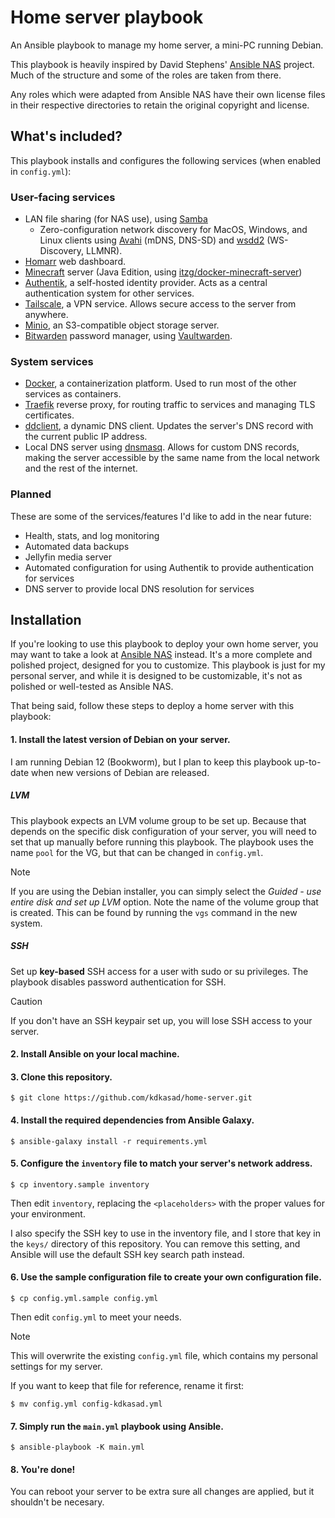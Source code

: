 # Home server playbook

An Ansible playbook to manage my home server,
a mini-PC running Debian.

This playbook is heavily inspired by David Stephens'
[Ansible NAS](https://ansible-nas.io) project.
Much of the structure and some of the roles are taken from there.

Any roles which were adapted from Ansible NAS have their own license files
in their respective directories to retain the original copyright and license.

## What's included?

This playbook installs and configures the following services
(when enabled in `config.yml`):

### User-facing services

- LAN file sharing (for NAS use), using [Samba](https://www.samba.org/)
  - Zero-configuration network discovery for MacOS, Windows, and Linux clients
    using [Avahi](https://github.com/avahi/avahi) (mDNS, DNS-SD)
    and [wsdd2](https://github.com/Netgear/wsdd2) (WS-Discovery, LLMNR).
- [Homarr](https://homarr.dev) web dashboard.
- [Minecraft](https://www.minecraft.net/en-us) server
  (Java Edition, using [itzg/docker-minecraft-server](https://github.com/itzg/docker-minecraft-server))
- [Authentik](https://goauthentik.io), a self-hosted identity provider.
  Acts as a central authentication system for other services.
- [Tailscale](https://tailscale.com), a VPN service.
  Allows secure access to the server from anywhere.
- [Minio](https://min.io), an S3-compatible object storage server.
- [Bitwarden](https://bitwarden.com) password manager,
  using [Vaultwarden](https://github.com/dani-garcia/vaultwarden).

### System services

- [Docker](https://docker.io), a containerization platform.
  Used to run most of the other services as containers.
- [Traefik](https://traefik.io/traefik/) reverse proxy, for routing traffic to
  services and managing TLS certificates.
- [ddclient](https://github.com/ddclient/ddclient), a dynamic DNS client.
  Updates the server's DNS record with the current public IP address.
- Local DNS server using [dnsmasq](https://dnsmasq.org/doc.html).
  Allows for custom DNS records, making the server accessible by the same name
  from the local network and the rest of the internet.

### Planned

These are some of the services/features I'd like to add in the near future:

- Health, stats, and log monitoring
- Automated data backups
- Jellyfin media server
- Automated configuration for using Authentik to provide authentication for services
- DNS server to provide local DNS resolution for services

## Installation

If you're looking to use this playbook to deploy your own home server, you may
want to take a look at [Ansible NAS](https://ansible-nas.io) instead.
It's a more complete and polished project, designed for you to customize.
This playbook is just for my personal server,
and while it is designed to be customizable,
it's not as polished or well-tested as Ansible NAS.

That being said, follow these steps to deploy a home server with this playbook:

#### 1. Install the latest version of Debian on your server.

I am running Debian 12 (Bookworm), but I plan to keep this playbook up-to-date
when new versions of Debian are released.

##### LVM

This playbook expects an LVM volume group to be set up.
Because that depends on the specific disk configuration of your server,
you will need to set that up manually before running this playbook.
The playbook uses the name `pool` for the VG, but that can be changed in `config.yml`.

> [!NOTE]
> If you are using the Debian installer, you can simply select the _Guided - use entire disk and set up LVM_ option.
> Note the name of the volume group that is created.
> This can be found by running the `vgs` command in the new system.

##### SSH

Set up **key-based** SSH access for a user with sudo or su privileges.
The playbook disables password authentication for SSH.

> [!CAUTION]
> If you don't have an SSH keypair set up, you will lose SSH access to your server.

#### 2. Install Ansible on your local machine.

#### 3. Clone this repository.

```
$ git clone https://github.com/kdkasad/home-server.git
```

#### 4. Install the required dependencies from Ansible Galaxy.

```
$ ansible-galaxy install -r requirements.yml
```

#### 5. Configure the `inventory` file to match your server's network address.

```
$ cp inventory.sample inventory
```

Then edit `inventory`, replacing the `<placeholders>` with the proper values for your environment.

I also specify the SSH key to use in the inventory file,
and I store that key in the `keys/` directory of this repository.
You can remove this setting, and Ansible will use the default SSH key search path instead.

#### 6. Use the sample configuration file to create your own configuration file.

```
$ cp config.yml.sample config.yml
```

Then edit `config.yml` to meet your needs.

> [!NOTE]
> This will overwrite the existing `config.yml` file,
> which contains my personal settings for my server.
>
> If you want to keep that file for reference,
> rename it first:
>
> ```
> $ mv config.yml config-kdkasad.yml
> ```

#### 7. Simply run the `main.yml` playbook using Ansible.

```
$ ansible-playbook -K main.yml
```

#### 8. You're done!

You can reboot your server to be extra sure all changes are applied,
but it shouldn't be necesary.
